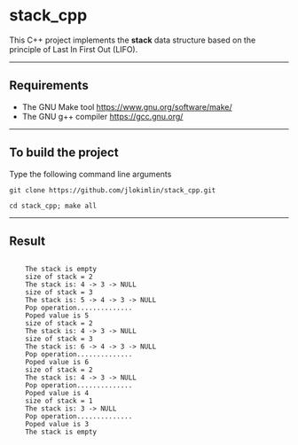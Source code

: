 # **stack\_cpp**

This C++ project implements the **stack** data structure based on the principle of Last In First Out (LIFO).

-----------------------------------------------------------------------------

## Requirements
* The GNU Make tool https://www.gnu.org/software/make/
* The GNU g++ compiler https://gcc.gnu.org/

-----------------------------------------------------------------------------

## To build the project

Type the following command line arguments
```
git clone https://github.com/jlokimlin/stack_cpp.git

cd stack_cpp; make all
```

-----------------------------------------------------------------------------

## Result

```

	The stack is empty
	size of stack = 2
	The stack is: 4 -> 3 -> NULL
	size of stack = 3
	The stack is: 5 -> 4 -> 3 -> NULL
	Pop operation..............
	Poped value is 5
	size of stack = 2
	The stack is: 4 -> 3 -> NULL
	size of stack = 3
	The stack is: 6 -> 4 -> 3 -> NULL
	Pop operation..............
	Poped value is 6
	size of stack = 2
	The stack is: 4 -> 3 -> NULL
	Pop operation..............
	Poped value is 4
	size of stack = 1
	The stack is: 3 -> NULL
	Pop operation..............
	Poped value is 3
	The stack is empty

```